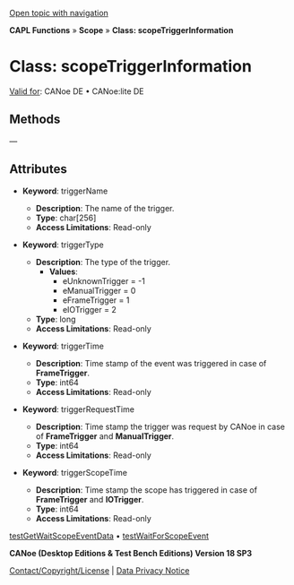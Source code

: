 [Open topic with navigation](../../../../../CANoeDEFamily.htm#Topics/CAPLFunctions/Scope/Classes/CAPLfunctionsScopeTriggerInformation.md)

**CAPL Functions** » **Scope** » **Class: scopeTriggerInformation**

# Class: scopeTriggerInformation

[Valid for](../../../Shared/FeatureAvailability.md): CANoe DE • CANoe:lite DE

## Methods

—

## Attributes

- **Keyword**: triggerName
  - **Description**: The name of the trigger.
  - **Type**: char[256]
  - **Access Limitations**: Read-only

- **Keyword**: triggerType
  - **Description**: The type of the trigger.
    - **Values**:
      - eUnknownTrigger = -1
      - eManualTrigger = 0
      - eFrameTrigger = 1
      - eIOTrigger = 2
  - **Type**: long
  - **Access Limitations**: Read-only

- **Keyword**: triggerTime
  - **Description**: Time stamp of the event was triggered in case of **FrameTrigger**.
  - **Type**: int64
  - **Access Limitations**: Read-only

- **Keyword**: triggerRequestTime
  - **Description**: Time stamp the trigger was request by CANoe in case of **FrameTrigger** and **ManualTrigger**.
  - **Type**: int64
  - **Access Limitations**: Read-only

- **Keyword**: triggerScopeTime
  - **Description**: Time stamp the scope has triggered in case of **FrameTrigger** and **IOTrigger**.
  - **Type**: int64
  - **Access Limitations**: Read-only

[testGetWaitScopeEventData](../../Test/Functions/CAPLfunctionTestGetWaitScopeEventData.md) • [testWaitForScopeEvent](../../Test/Functions/CAPLfunctionTestWaitForScopeEvent.md)

**CANoe (Desktop Editions & Test Bench Editions) Version 18 SP3**

[Contact/Copyright/License](../../../Shared/ContactCopyrightLicense.md) | [Data Privacy Notice](https://www.vector.com/int/en/company/get-info/privacy-policy/)

